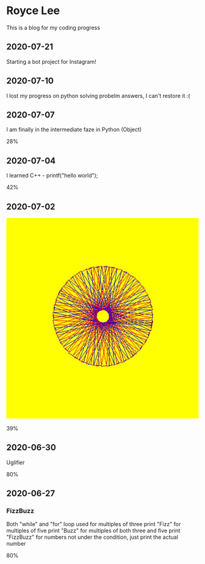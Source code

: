# Royce Lee

This is a blog for my coding progress                                                                              

## 2020-07-21
Starting a bot project for Instagram!

## 2020-07-10
I lost my progress on python solving probelm answers, I can't restore it :(

## 2020-07-07
I am finally in the intermediate faze in Python (Object)

28%

## 2020-07-04
I learned C++ - printf("hello world");

42%

## 2020-07-02
![Murdle the tirtle](.\Murdle_the_Turtle.jpg)

39%

## 2020-06-30
Uglifier

80%

## 2020-06-27
### FizzBuzz
Both "while" and "for" loop used 
for multiples of three print "Fizz" 
for multiples of five print "Buzz"
for multiples of both three and five print "FizzBuzz"
for numbers not under the condition, just print the actual number

80%